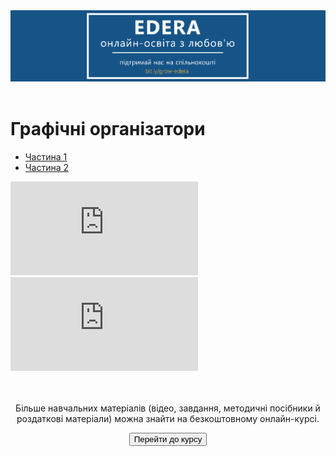 <div align="center">
<a href="https://biggggidea.com/project/edera-onlajn-osvita-z-lyubovyu/" target="_blank"><img src="000.png" width="1000" /></a>
</div>
<br>

<h1>Графічні організатори</h1>

<div>
  <!-- Nav tabs -->
  <ul class="nav nav-tabs" role="tablist">
    <li role="presentation" class="active"><a href="#home" aria-controls="home" role="tab" data-toggle="tab">Частина 1</a></li>
    <li role="presentation"><a href="#menu44" aria-controls="menu44" role="tab" data-toggle="tab">Частина 2</a></li>
  </ul>
  <!-- Tab panes -->
  <div class="tab-content">
    <div role="tabpanel" class="tab-pane active" id="home">
<div class="embed-responsive embed-responsive-16by9">
<iframe class="embed-responsive-item" src="https://www.youtube.com/embed/KggNG30rsjA" frameborder="0" allowfullscreen></iframe>
</div>
  </div>
    <div role="tabpanel" class="tab-pane" id="menu44">
<div class="embed-responsive embed-responsive-16by9">
<iframe class="embed-responsive-item" src="https://www.youtube.com/embed/gEJwmOAMmpU" frameborder="0" allowfullscreen></iframe>
</div>
  </div>
</div>
</div>
<br>

<div class="eoz-text">
	<br>
	<p align="center">Більше навчальних матеріалів (відео, завдання, методичні посібники й роздаткові матеріали) можна знайти на безкоштовному онлайн-курсі.</p>
<p><center><a href="https://courses.ed-era.com/courses/course-v1:MON-EDERA-OSVITORIA+ST101+st101/about" target="_blank"><button type="button" class="btn btn-primary" aria-haspopup="true" aria-expanded="false">Перейти до курсу</button></a></center></p>
</div>
